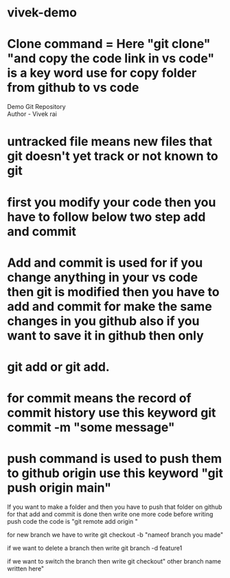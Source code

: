 # vivek-demo

# Clone command = Here "git clone" "and copy the code link in vs code" is a key word use for copy folder from github to vs code

Demo Git Repository
<br>
Author - Vivek rai

# untracked file means new files that git doesn't yet track or not known to git
# first you modify your code then you have to follow below two step add and commit

# Add and commit is used for if you change anything in your vs code then git is modified then you have to add and commit for make the same changes in you github also if you want to save it in github then only

# git add<filename> or git add.

# for commit means the record of commit history use this keyword git commit -m "some message"

# push command is used to push them to github origin use this keyword "git push origin main"

If you want to make a folder and then you have to push that folder on github for that add and commit is done then write one more code before writing push code 
the code is "git remote add origin <link>"

for new branch we have to write git checkout -b "nameof branch you made"

if we want to delete a branch then write git branch -d feature1

if we want to switch the branch then write git checkout" other branch name written here"
